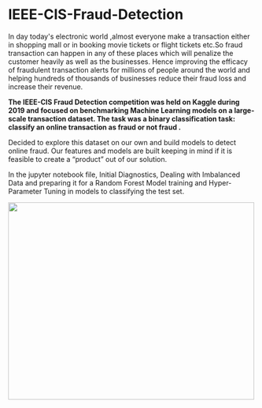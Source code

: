 # IEEE-CIS-Fraud-Detection

In day today's electronic world ,almost everyone make a transaction either in shopping mall or in booking movie tickets or flight tickets etc.So fraud transaction can happen in any of these places which will penalize the customer heavily as well as the businesses. Hence improving the efficacy of fraudulent transaction alerts for millions of people around the world and helping hundreds of thousands of businesses reduce their fraud loss and increase their revenue.

**The IEEE-CIS Fraud Detection competition was held on Kaggle during 2019 and focused on benchmarking Machine Learning models on a large-scale transaction dataset. The task was a binary classification task: classify an online transaction as fraud or not fraud .**

Decided to explore this dataset on our own and build models to detect online fraud. Our features and models are built keeping in mind if it is feasible to create a “product” out of our solution. 

In the jupyter notebook file, Initial Diagnostics, Dealing with Imbalanced Data and preparing it for a Random Forest Model training and Hyper-Parameter Tuning in models to classifying the test set.


<img src="![blog_pictures2Ffraud-analytics-protect-banking-sector](https://user-images.githubusercontent.com/109660074/227017826-b05de777-b7ee-43da-9f78-3d003ccb6364.jpg)
" width="500" height="400">

